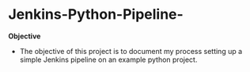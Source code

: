 # Jenkins-Python-Pipeline-

**Objective**

- The objective of this project is to document my process setting up a simple Jenkins pipeline on an example python project. 


